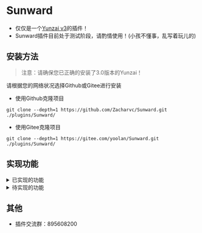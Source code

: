 # Sunward

* 仅仅是一个[Yunzai v3](https://gitee.com/le-niao/Yunzai-Bot)的插件！
* Sunward插件目前处于测试阶段，请酌情使用！(小孩不懂事，乱写着玩儿的)

## 安装方法

> 注意：请确保您已正确的安装了3.0版本的Yunzai！

请根据您的网络状况选择Github或Gitee进行安装

* 使用Github克隆项目

```
git clone --depth=1 https://github.com/Zacharvc/Sunward.git ./plugins/Sunward/
```

* 使用Gitee克隆项目

```
git clone --depth=1 https://gitee.com/yoolan/Sunward.git ./plugins/Sunward/
```

## 实现功能

<details>
  <summary>已实现的功能</summary>

1. 查看好友列表
2. 查看群聊列表
3. 快捷删除好友
4. 快捷退出群聊

</details>

<details>
  <summary>待实现的功能</summary>

1. 监测好友请求
2. 监测加群邀请
3. 快捷删除全部好友
4. 快捷退出所有群聊

</details>

## 其他

* 插件交流群：895608200